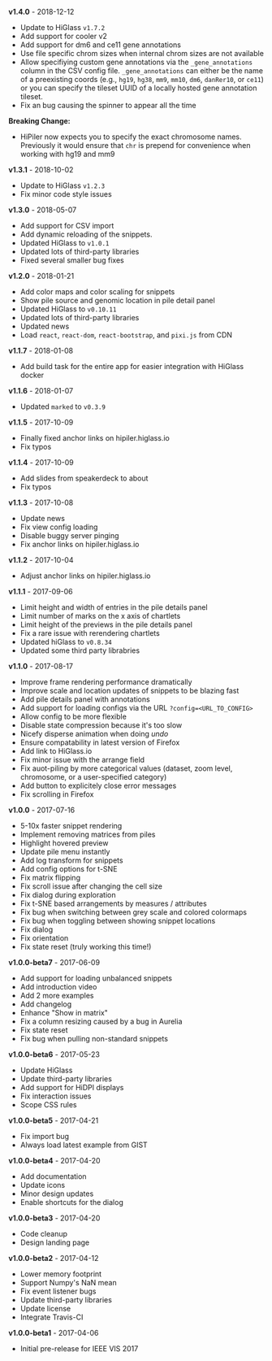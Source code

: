 **v1.4.0** - 2018-12-12

- Update to HiGlass `v1.7.2`
- Add support for cooler v2
- Add support for dm6 and ce11 gene annotations
- Use file specific chrom sizes when internal chrom sizes are not available
- Allow specifiying custom gene annotations via the `_gene_annotations` column in the CSV config file. `_gene_annotations` can either be the name of a preexisting coords (e.g., `hg19`, `hg38`, `mm9`, `mm10`, `dm6`, `danRer10`, or `ce11`) or you can specify the tileset UUID of a locally hosted gene annotation tileset.
- Fix an bug causing the spinner to appear all the time

**Breaking Change:**
- HiPiler now expects you to specify the exact chromosome names. Previously it would ensure that `chr` is prepend for convenience when working with hg19 and mm9

**v1.3.1** - 2018-10-02

- Update to HiGlass `v1.2.3`
- Fix minor code style issues

**v1.3.0** - 2018-05-07

- Add support for CSV import
- Add dynamic reloading of the snippets.
- Updated HiGlass to `v1.0.1`
- Updated lots of third-party libraries
- Fixed several smaller bug fixes

**v1.2.0** - 2018-01-21

- Add color maps and color scaling for snippets
- Show pile source and genomic location in pile detail panel
- Updated HiGlass to `v0.10.11`
- Updated lots of third-party libraries
- Updated news
- Load `react`, `react-dom`, `react-bootstrap`, and `pixi.js` from CDN

**v1.1.7** - 2018-01-08

- Add build task for the entire app for easier integration with HiGlass docker

**v1.1.6** - 2018-01-07

- Updated `marked` to `v0.3.9`

**v1.1.5** - 2017-10-09

- Finally fixed anchor links on hipiler.higlass.io
- Fix typos

**v1.1.4** - 2017-10-09

- Add slides from speakerdeck to about
- Fix typos

**v1.1.3** - 2017-10-08

- Update news
- Fix view config loading
- Disable buggy server pinging
- Fix anchor links on hipiler.higlass.io

**v1.1.2** - 2017-10-04

- Adjust anchor links on hipiler.higlass.io

**v1.1.1** - 2017-09-06

- Limit height and width of entries in the pile details panel
- Limit number of marks on the x axis of chartlets
- Limit height of the previews in the pile details panel
- Fix a rare issue with rerendering chartlets
- Updated hiGlass to `v0.8.34`
- Updated some third party librabries

**v1.1.0** - 2017-08-17

- Improve frame rendering performance dramatically
- Improve scale and location updates of snippets to be blazing fast
- Add pile details panel with annotations
- Add support for loading configs via the URL `?config=<URL_TO_CONFIG>`
- Allow config to be more flexible
- Disable state compression because it's too slow
- Nicefy disperse animation when doing _undo_
- Ensure compatability in latest version of Firefox
- Add link to HiGlass.io
- Fix minor issue with the arrange field
- Fix auot-piling by more categorical values (dataset, zoom level, chromosome, or a user-specified category)
- Add button to explicitely close error messages
- Fix scrolling in Firefox

**v1.0.0** - 2017-07-16

- 5-10x faster snippet rendering
- Implement removing matrices from piles
- Highlight hovered preview
- Update pile menu instantly
- Add log transform for snippets
- Add config options for t-SNE
- Fix matrix flipping
- Fix scroll issue after changing the cell size
- Fix dialog during exploration
- Fix t-SNE based arrangements by measures / attributes
- Fix bug when switching between grey scale and colored colormaps
- Fix bug when toggling between showing snippet locations
- Fix dialog
- Fix orientation
- Fix state reset (truly working this time!)

**v1.0.0-beta7** - 2017-06-09

- Add support for loading unbalanced snippets
- Add introduction video
- Add 2 more examples
- Add changelog
- Enhance "Show in matrix"
- Fix a column resizing caused by a bug in Aurelia
- Fix state reset
- Fix bug when pulling non-standard snippets

**v1.0.0-beta6** - 2017-05-23

- Update HiGlass
- Update third-party libraries
- Add support for HiDPI displays
- Fix interaction issues
- Scope CSS rules

**v1.0.0-beta5** - 2017-04-21

- Fix import bug
- Always load latest example from GIST

**v1.0.0-beta4** - 2017-04-20

- Add documentation
- Update icons
- Minor design updates
- Enable shortcuts for the dialog

**v1.0.0-beta3** - 2017-04-20

- Code cleanup
- Design landing page

**v1.0.0-beta2** - 2017-04-12

- Lower memory footprint
- Support Numpy's NaN mean
- Fix event listener bugs
- Update third-party libraries
- Update license
- Integrate Travis-CI

**v1.0.0-beta1** - 2017-04-06

- Initial pre-release for IEEE VIS 2017
